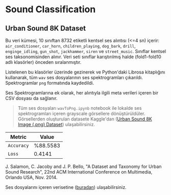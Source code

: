 # Sound Classification
## Urban Sound 8K Dataset


Bu veri kümesi, 10 sınıftan 8732 etiketli kentsel ses alıntısı (<=4 sn) içerir: `air_conditioner`, `car_horn`, `children_playing`, `dog_bark`, `drill`, `enginge_idling`, `gun_shot`, `jackhammer`, `siren` ve `street_music`. Sınıflar kentsel ses taksonomisinden alınır. Veri seti sınıflar karıştırılmış halde (fold1-fold10 adlı klasörler) önceden sıralanmıştır.  

Listelenen bu klasörler üzerinde gezinerek ve Python'daki Librosa kitaplığını kullanarak, tüm `wav` ses dosyalarının ses spektrogramları çıkarıldı. Spektrogramlar `png` formatında kaydedildi.

Ses Spektrogramlarına ek olarak, her alıntıyla ilgili meta verileri içeren bir CSV dosyası da sağlanır.

> Tüm ses dosyaları `wavToPng.ipynb` notebook ile lokalde ses spektrogramları içeren grayscale görsellere dönüştürüldüler. Görsellerden oluşturulan datasete Kaggle'dan ([Urban Sound 8K Image (.png) Dataset](https://www.kaggle.com/datasets/smaildurcan/urban-sound-8k-image-png-dataset)) ulaşabilirsiniz.
  
  
| Metric | Value |
| ------ | ------ |
| `Accuracy` | %88.5583 |
| `Loss` | 0.4141 |  
  

J. Salamon, C. Jacoby and J. P. Bello, "A Dataset and Taxonomy for Urban Sound Research", 22nd ACM International Conference on Multimedia, Orlando USA, Nov. 2014.  

Ses dosyalarını içeren verisetine ([buradan](https://urbansounddataset.weebly.com/urbansound8k.html)) ulaşabilirsiniz.
